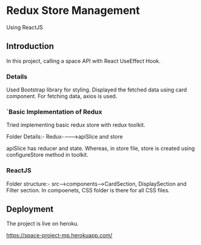 # Redux Store Management

Using ReactJS

## Introduction

In this project, calling a space API with React UseEffect Hook.

### Details

Used Bootstrap library for styling.
Displayed the fetched data using card component.
For fetching data, axios is used.

### `Basic Implementation of Redux

Tried implementing basic redux store with redux toolkit.

Folder Details:- 
Redux---->apiSlice and store
 
 apiSlice has reducer and state.
 Whereas, in store file, store is created using configureStore method in toolkit.
 
### ReactJS 

Folder structure:-
src-->components-->CardSection, DisplaySection and Filter section.
In compoenets, CSS folder is there for all CSS files.

## Deployment
The project is live on heroku.


https://space-project-mp.herokuapp.com/
